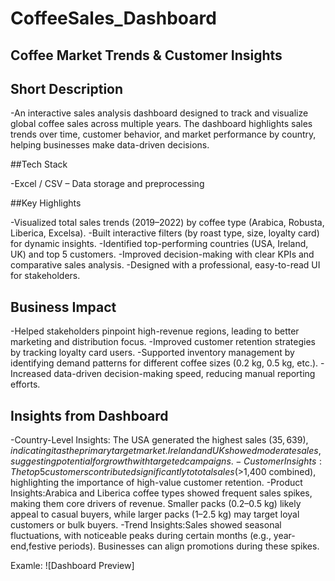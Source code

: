 # CoffeeSales_Dashboard

## Coffee Market Trends & Customer Insights

## Short Description

-An interactive sales analysis dashboard designed to track and visualize global coffee sales across multiple years. The dashboard highlights sales trends over time, customer behavior, and market performance by country, helping businesses make data-driven decisions.

##Tech Stack

-Excel / CSV – Data storage and preprocessing

##Key Highlights

-Visualized total sales trends (2019–2022) by coffee type (Arabica, Robusta, Liberica, Excelsa).
-Built interactive filters (by roast type, size, loyalty card) for dynamic insights.
-Identified top-performing countries (USA, Ireland, UK) and top 5 customers.
-Improved decision-making with clear KPIs and comparative sales analysis.
-Designed with a professional, easy-to-read UI for stakeholders.

## Business Impact

-Helped stakeholders pinpoint high-revenue regions, leading to better marketing and distribution focus.
-Improved customer retention strategies by tracking loyalty card users.
-Supported inventory management by identifying demand patterns for different coffee sizes (0.2 kg, 0.5 kg, etc.).
-Increased data-driven decision-making speed, reducing manual reporting efforts.

## Insights from Dashboard

-Country-Level Insights: The USA generated the highest sales ($35,639), indicating it as the primary target market. Ireland and UK showed moderate sales,suggesting potential for growth with targeted campaigns.
-Customer Insights: The top 5 customers contributed significantly to total sales (>$1,400 combined), highlighting the importance of high-value customer retention.
-Product Insights:Arabica and Liberica coffee types showed frequent sales spikes, making them core drivers of revenue. Smaller packs (0.2–0.5 kg) likely appeal to casual buyers, while larger packs (1–2.5 kg) may target loyal customers or bulk buyers.
-Trend Insights:Sales showed seasonal fluctuations, with noticeable peaks during certain months (e.g., year-end,festive periods). Businesses can align promotions during these spikes.

Examle: ![Dashboard Preview] 
